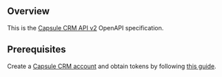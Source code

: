 ## Overview
This is the [Capsule CRM API v2](https://developer.capsulecrm.com/v2/overview/getting-started) OpenAPI specification.
## Prerequisites

  Create a [Capsule CRM account](https://capsulecrm.com) and obtain tokens by following [this guide](https://developer.capsulecrm.com/v2/overview/authentication).
